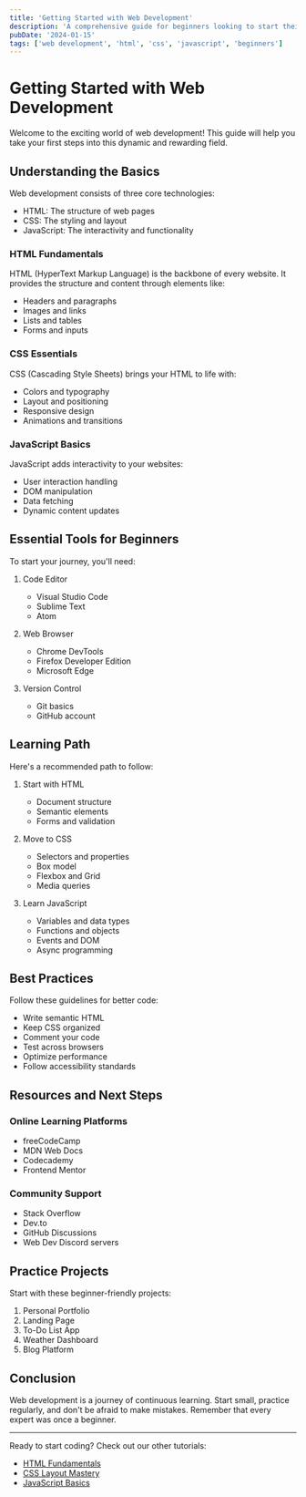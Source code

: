 ```yaml
---
title: 'Getting Started with Web Development'
description: 'A comprehensive guide for beginners looking to start their journey in web development, covering essential concepts, tools, and best practices.'
pubDate: '2024-01-15'
tags: ['web development', 'html', 'css', 'javascript', 'beginners']
---
```


# Getting Started with Web Development

Welcome to the exciting world of web development! This guide will help you take your first steps into this dynamic and rewarding field.

## Understanding the Basics

Web development consists of three core technologies:

- HTML: The structure of web pages
- CSS: The styling and layout
- JavaScript: The interactivity and functionality

### HTML Fundamentals

HTML (HyperText Markup Language) is the backbone of every website. It provides the structure and content through elements like:

- Headers and paragraphs
- Images and links
- Lists and tables
- Forms and inputs

### CSS Essentials

CSS (Cascading Style Sheets) brings your HTML to life with:

- Colors and typography
- Layout and positioning
- Responsive design
- Animations and transitions

### JavaScript Basics

JavaScript adds interactivity to your websites:

- User interaction handling
- DOM manipulation
- Data fetching
- Dynamic content updates

## Essential Tools for Beginners

To start your journey, you'll need:

1. Code Editor
   - Visual Studio Code
   - Sublime Text
   - Atom

2. Web Browser
   - Chrome DevTools
   - Firefox Developer Edition
   - Microsoft Edge

3. Version Control
   - Git basics
   - GitHub account

## Learning Path

Here's a recommended path to follow:

1. Start with HTML
   - Document structure
   - Semantic elements
   - Forms and validation

2. Move to CSS
   - Selectors and properties
   - Box model
   - Flexbox and Grid
   - Media queries

3. Learn JavaScript
   - Variables and data types
   - Functions and objects
   - Events and DOM
   - Async programming

## Best Practices

Follow these guidelines for better code:

- Write semantic HTML
- Keep CSS organized
- Comment your code
- Test across browsers
- Optimize performance
- Follow accessibility standards

## Resources and Next Steps

### Online Learning Platforms
- freeCodeCamp
- MDN Web Docs
- Codecademy
- Frontend Mentor

### Community Support
- Stack Overflow
- Dev.to
- GitHub Discussions
- Web Dev Discord servers

## Practice Projects

Start with these beginner-friendly projects:

1. Personal Portfolio
2. Landing Page
3. To-Do List App
4. Weather Dashboard
5. Blog Platform

## Conclusion

Web development is a journey of continuous learning. Start small, practice regularly, and don't be afraid to make mistakes. Remember that every expert was once a beginner.

---

Ready to start coding? Check out our other tutorials:
- [HTML Fundamentals](/blog/html-fundamentals)
- [CSS Layout Mastery](/blog/css-layout)
- [JavaScript Basics](/blog/javascript-basics)